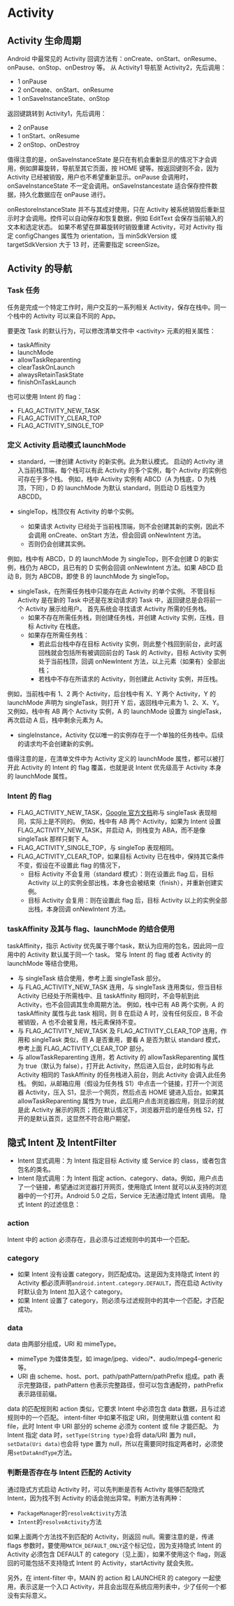# Activity
## Activity 生命周期
Android 中最常见的 Activity 回调方法有：onCreate、onStart、onResume、onPause、onStop、onDestroy 等。
从 Activity1 导航至 Activity2，先后调用：
- 1 onPause
- 2 onCreate、onStart、onResume
- 1 onSaveInstanceState、onStop

返回键跳转到 Activity1，先后调用：
- 2 onPause
- 1 onStart、onResume
- 2 onStop、onDestroy

值得注意的是，onSaveInstanceState 是只在有机会重新显示的情况下才会调用，例如屏幕旋转，导航至其它页面，按 HOME 键等。按返回键则不会，因为 Activity 已经被销毁，用户也不希望重新显示。onPause 会调用时，onSaveInstanceState 不一定会调用。onSaveInstancestate 适合保存控件数据，持久化数据应在 onPause 进行。

onRestoreInstanceState 并不与其成对使用，只在 Activity 被系统销毁后重新显示时才会调用。控件可以自动保存和恢复数据，例如 EditText 会保存当前输入的文本和选定状态。
如果不希望在屏幕旋转时销毁重建 Activity，可对 Activity 指定 configChanges 属性为 orientation，当 minSdkVersion 或 targetSdkVersion 大于 13 时，还需要指定 screenSize。

## Activity 的导航
### Task 任务
任务是完成一个特定工作时，用户交互的一系列相关 Activity，保存在栈中。同一个栈中的 Activity 可以来自不同的 App。

要更改 Task 的默认行为，可以修改清单文件中 &lt;activity&gt; 元素的相关属性：
- taskAffinity
- launchMode
- allowTaskReparenting
- clearTaskOnLaunch
- alwaysRetainTaskState
- finishOnTaskLaunch

也可以使用 Intent 的 flag：
- FLAG_ACTIVITY_NEW_TASK
- FLAG_ACTIVITY_CLEAR_TOP
- FLAG_ACTIVITY_SINGLE_TOP

### 定义 Activity 启动模式 launchMode
- standard，一律创建 Activity 的新实例。此为默认模式。
启动的 Activity 进入当前栈顶端，每个栈可以有此 Activity 的多个实例，每个 Activity 的实例也可存在于多个栈。
例如，栈中 Activity 实例有 ABCD（A 为栈底，D 为栈顶，下同），D 的 launchMode 为默认 standard，则启动 D 后栈变为 ABCDD。

- singleTop，栈顶仅有 Activity 的单个实例。
  + 如果请求 Activity 已经处于当前栈顶端，则不会创建其新的实例，因此不会调用 onCreate、onStart 方法，但会回调 onNewIntent 方法。
  + 否则仍会创建其实例。

 例如，栈中有 ABCD，D 的 launchMode 为 singleTop，则不会创建 D 的新实例，栈仍为 ABCD，且已有的 D 实例会回调 onNewIntent 方法。如果 ABCD 启动 B，则为 ABCDB，即使 B 的 launchMode 为 singleTop。

- singleTask，在所需任务栈中只能存在此 Activity 的单个实例。
不管目标 Activity 是在新的 Task 中还是在发动请求的 Task 中，返回键总是会将前一个 Activity 展示给用户。
首先系统会寻找请求 Activity 所需的任务栈。
  + 如果不存在所需任务栈，则创建任务栈，并创建 Activity 实例，压栈，目标 Activity 在栈底。
  + 如果存在所需任务栈：
    * 若此后台栈中存在目标 Activity 实例，则此整个栈回到前台，此时返回栈就会包括所有被调回前台的 Task 的 Activity，目标 Activity 实例处于当前栈顶，回调 onNewIntent 方法，以上元素（如果有）全部出栈；
    * 若栈中不存在所请求的 Activity，则创建此 Activity 实例，并压栈。

 例如，当前栈中有 1、2 两个 Activity，后台栈中有 X、Y 两个 Activity，Y 的 launchMode 声明为 singleTask，则打开 Y 后，返回栈中元素为 1、2、X、Y。
又例如，栈中有 AB 两个 Activity 实例，A 的 launchMode 设置为 singleTask，再次启动 A 后，栈中剩余元素为 A。

- singleInstance，Activity 仅以唯一的实例存在于一个单独的任务栈中。后续的请求均不会创建新的实例。

值得注意的是，在清单文件中为 Activity 定义的 launchMode 属性，都可以被打开此 Activity 的 Intent 的 flag 覆盖，也就是说 Intent 优先级高于 Activity 本身的 launchMode 属性。

### Intent 的 flag
- FLAG_ACTIVITY_NEW_TASK，[Google 官方文档](https://developer.android.com/guide/components/activities/tasks-and-back-stack.html)称与 singleTask 表现相同，实际上是不同的。
例如，栈中有 AB 两个 Activity，如果为 Intent 设置 FLAG_ACTIVITY_NEW_TASK，并启动 A，则栈变为 ABA，而不是像 singleTask 那样只剩下 A。
- FLAG_ACTIVITY_SINGLE_TOP，与 singleTop 表现相同。
- FLAG_ACTIVITY_CLEAR_TOP，如果目标 Activity 已在栈中，保持其它条件不变，假设在不设置此 flag 的情况下，
  + 目标 Activity 不会复用（standard 模式）：则在设置此 flag 后，目标 Activity 以上的实例全部出栈，本身也会被结束（finish），并重新创建实例。
  + 目标 Activity 会复用：则在设置此 flag 后，目标 Activity 以上的实例全部出栈，本身回调 onNewIntent 方法。

### taskAffinity 及其与 flag、launchMode 的结合使用
taskAffinity，指示 Activity 优先属于哪个task，默认为应用的包名，因此同一应用中的 Activity 默认属于同一个 task。
常与 Intent 的 flag 或者 Activity 的 launchMode 等结合使用。
- 与 singleTask 结合使用，参考上面 singleTask 部分。
- 与 FLAG_ACTIVITY_NEW_TASK 连用，与 singleTask 连用类似，但当目标 Activity 已经处于所需栈中、且 taskAffinity 相同时，不会导航到此 Activity，也不会回调其生命周期方法。
例如，栈中已有 AB 两个实例，A 的 taskAffinity 属性与此 task 相同，则 B 在启动 A 时，没有任何反应，B 不会被销毁，A 也不会被复用，栈元素保持不变。
- 与 FLAG_ACTIVITY_NEW_TASK 及 FLAG_ACTIVITY_CLEAR_TOP 连用，作用和 singleTask 类似，但 A 是否重用，要看 A 是否为默认 standard 模式，参考上面 FLAG_ACTIVITY_CLEAR_TOP 部分。
- 与 allowTaskReparenting 连用，若 Activity 的 allowTaskReparenting 属性为 true（默认为 false），打开此 Activity，然后进入后台，此时如有与此 Activity 相同的 TaskAffinity 的任务栈进入前台，则此 Activity 会调入此任务栈。
例如，从邮箱应用（假设为任务栈 S1）中点击一个链接，打开一个浏览器 Activity，压入 S1，显示一个网页，然后点击 HOME 键进入后台。如果其 allowTaskReparenting 属性为 true，此后用户点击浏览器应用，则显示的就是此 Activity 展示的网页；而在默认情况下，浏览器开启的是任务栈 S2，打开的是默认首页，这显然不符合用户期望。

## 隐式 Intent 及 IntentFilter
- Intent 显式调用：为 Intent 指定目标 Activity 或 Service 的 class，或者包含包名的类名。
- Intent 隐式调用：为 Intent 指定 action、category、data。例如，用户点击了一个链接，希望通过浏览器打开网页，使用隐式 Intent 就可以从支持的浏览器中的一个打开。Android 5.0 之后，Service 无法通过隐式 Intent 调用。
隐式 Intent 的过滤信息：
### action
Intent 中的 action 必须存在，且必须与过滤规则中的其中一个匹配。
### category
  - 如果 Intent 没有设置 category，则匹配成功。这是因为支持隐式 Intent 的 Activity 都必须声明`android.intent.category.DEFAULT`，而在启动 Activity 时默认会为 Intent 加入这个 category。
  - 如果 Intent 设置了 category，则必须与过滤规则中的其中一个匹配，才匹配成功。

 ### data
data 由两部分组成，URI 和 mimeType。
 - mimeType 为媒体类型，如 image/jpeg、video/\*、audio/mpeg4-generic 等。
 - URI 由 scheme、host、port、path/pathPattern/pathPrefix 组成。path 表示完整路径，pathPattern 也表示完整路径，但可以包含通配符，pathPrefix 表示路径前缀。

 data 的匹配规则和 action 类似，它要求 Intent 中必须包含 data 数据，且与过滤规则中的一个匹配。
intent-filter 中如果不指定 URI，则使用默认值 content 和 file，此时 Intent 中 URI 部分的 scheme 必须为 content 或 file 才能匹配。
为 Intent 指定 data 时，`setType(String type)`会将 data/URI 置为 null，`setData(Uri data)`也会将 type 置为 null，所以在需要同时指定两者时，必须使用`setDataAndType`方法。

 ### 判断是否存在与 Intent 匹配的 Activity
通过隐式方式启动 Activity 时，可以先判断是否有 Activity 能够匹配隐式 Intent，因为找不到 Activity 的话会抛出异常。判断方法有两种：
- `PackageManager`的`resolveActivity`方法
- `Intent`的`resolveActivity`方法

 如果上面两个方法找不到匹配的 Activity，则返回 null。需要注意的是，传递 flags 参数时，要使用`MATCH_DEFAULT_ONLY`这个标记位，因为支持隐式 Intent 的 Activity 必须包含 DEFAULT 的 category（见上面），如果不使用这个 flag，则返回的可能包括不支持隐式 Intent 的 Activity，startActivity 就会失败。

另外，在 intent-filter 中，MAIN 的 action 和 LAUNCHER 的 category 一起使用，表示这是一个入口 Activity，并且会出现在系统应用列表中，少了任何一个都没有实际意义。

